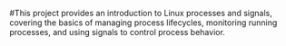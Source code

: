 #This project provides an introduction to Linux processes and signals, covering the basics of managing process lifecycles, monitoring running processes, and using signals to control process behavior.
